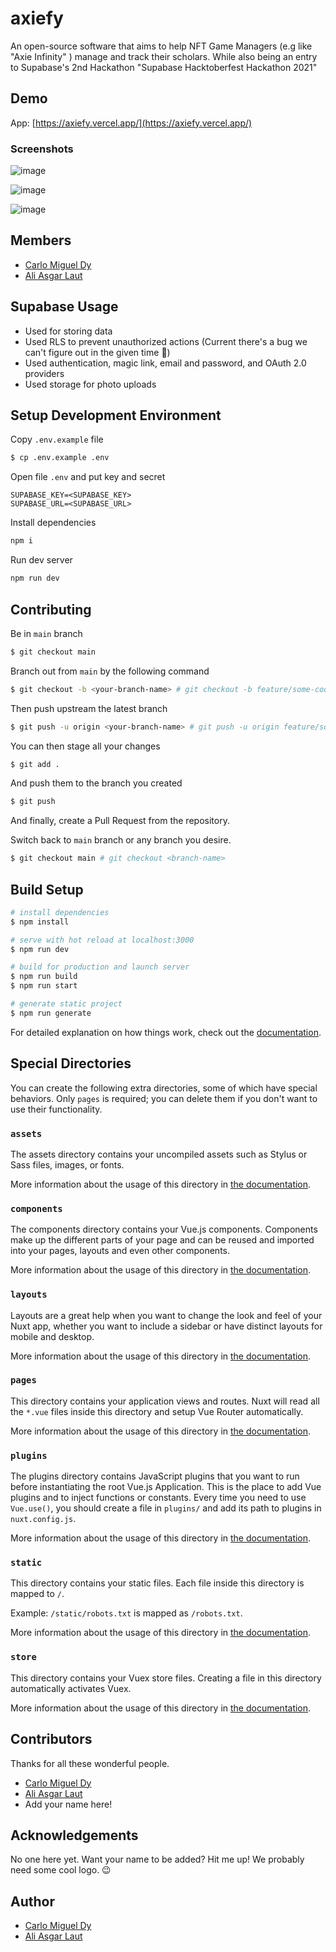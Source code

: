 # axiefy

An open-source software that aims to help NFT Game Managers (e.g like "Axie Infinity" ) manage and track their scholars. While also being an entry to Supabase's 2nd Hackathon "Supabase Hacktoberfest Hackathon 2021"

## Demo

App: [https://axiefy.vercel.app/](https://axiefy.vercel.app/)

### Screenshots

![image](https://user-images.githubusercontent.com/45052332/136729864-dc64852d-11e0-4b2c-8a35-3cbddcff7804.png)

![image](https://user-images.githubusercontent.com/45052332/136729891-a4573b37-9056-435e-a613-30ffe65648e3.png)

![image](https://user-images.githubusercontent.com/45052332/136729925-bc8c9774-8999-4d3c-ade3-27385da73607.png)

## Members

- [Carlo Miguel Dy](https://twitter.com/CarloMiguelDy)
- [Ali Asgar Laut](https://github.com/sushiAlii)

## Supabase Usage

- Used for storing data
- Used RLS to prevent unauthorized actions (Current there's a bug we can't figure out in the given time 🐞) 
- Used authentication, magic link, email and password, and OAuth 2.0 providers
- Used storage for photo uploads

## Setup Development Environment

Copy `.env.example` file

```bash
$ cp .env.example .env
```

Open file `.env` and put key and secret

```
SUPABASE_KEY=<SUPABASE_KEY>
SUPABASE_URL=<SUPABASE_URL>
```

Install dependencies

```bash
npm i
```

Run dev server

```bash
npm run dev
```

## Contributing

Be in `main` branch

```bash
$ git checkout main
```

Branch out from `main` by the following command

```bash
$ git checkout -b <your-branch-name> # git checkout -b feature/some-cool-feature
```

Then push upstream the latest branch

```bash
$ git push -u origin <your-branch-name> # git push -u origin feature/some-cool-feature
```

You can then stage all your changes

```bash
$ git add .
```

And push them to the branch you created

```bash
$ git push
```

And finally, create a Pull Request from the repository.

Switch back to `main` branch or any branch you desire.

```bash
$ git checkout main # git checkout <branch-name>
```

## Build Setup

```bash
# install dependencies
$ npm install

# serve with hot reload at localhost:3000
$ npm run dev

# build for production and launch server
$ npm run build
$ npm run start

# generate static project
$ npm run generate
```

For detailed explanation on how things work, check out the [documentation](https://nuxtjs.org).

## Special Directories

You can create the following extra directories, some of which have special behaviors. Only `pages` is required; you can delete them if you don't want to use their functionality.

### `assets`

The assets directory contains your uncompiled assets such as Stylus or Sass files, images, or fonts.

More information about the usage of this directory in [the documentation](https://nuxtjs.org/docs/2.x/directory-structure/assets).

### `components`

The components directory contains your Vue.js components. Components make up the different parts of your page and can be reused and imported into your pages, layouts and even other components.

More information about the usage of this directory in [the documentation](https://nuxtjs.org/docs/2.x/directory-structure/components).

### `layouts`

Layouts are a great help when you want to change the look and feel of your Nuxt app, whether you want to include a sidebar or have distinct layouts for mobile and desktop.

More information about the usage of this directory in [the documentation](https://nuxtjs.org/docs/2.x/directory-structure/layouts).


### `pages`

This directory contains your application views and routes. Nuxt will read all the `*.vue` files inside this directory and setup Vue Router automatically.

More information about the usage of this directory in [the documentation](https://nuxtjs.org/docs/2.x/get-started/routing).

### `plugins`

The plugins directory contains JavaScript plugins that you want to run before instantiating the root Vue.js Application. This is the place to add Vue plugins and to inject functions or constants. Every time you need to use `Vue.use()`, you should create a file in `plugins/` and add its path to plugins in `nuxt.config.js`.

More information about the usage of this directory in [the documentation](https://nuxtjs.org/docs/2.x/directory-structure/plugins).

### `static`

This directory contains your static files. Each file inside this directory is mapped to `/`.

Example: `/static/robots.txt` is mapped as `/robots.txt`.

More information about the usage of this directory in [the documentation](https://nuxtjs.org/docs/2.x/directory-structure/static).

### `store`

This directory contains your Vuex store files. Creating a file in this directory automatically activates Vuex.

More information about the usage of this directory in [the documentation](https://nuxtjs.org/docs/2.x/directory-structure/store).

## Contributors

Thanks for all these wonderful people.

- [Carlo Miguel Dy](https://twitter.com/CarloMiguelDy)
- [Ali Asgar Laut](https://github.com/sushiAlii)
- Add your name here!

## Acknowledgements

No one here yet. Want your name to be added? Hit me up! We probably need some cool logo. 😉

## Author

- [Carlo Miguel Dy](https://twitter.com/CarloMiguelDy)
- [Ali Asgar Laut](https://github.com/sushiAlii)
